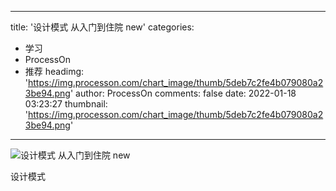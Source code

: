 
---
title: '设计模式 从入门到住院 new'
categories: 
 - 学习
 - ProcessOn
 - 推荐
headimg: 'https://img.processon.com/chart_image/thumb/5deb7c2fe4b079080a23be94.png'
author: ProcessOn
comments: false
date: 2022-01-18 03:23:27
thumbnail: 'https://img.processon.com/chart_image/thumb/5deb7c2fe4b079080a23be94.png'
---

<div>   
<img class="thumb" alt="设计模式  从入门到住院 new" src="https://img.processon.com/chart_image/thumb/5deb7c2fe4b079080a23be94.png" referrerpolicy="no-referrer">
<p>设计模式</p>  
</div>
            